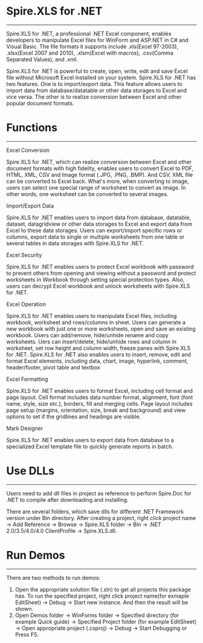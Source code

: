 Spire.XLS for .NET
================
________________________________________________________________________________________________________________________

Spire.XLS for .NET, a professional .NET Excel component, enables developers to manipulate Excel files for WinForm and ASP.NET in C# and Visual Basic. The file formats it supports include .xls(Excel 97-2003), .xlsx(Excel 2007 and 2010), .xlsm(Excel with macros), .csv(Comma Separated Values), and .xml. 

Spire.XLS for .NET is powerful to create, open, write, edit and save Excel file without Microsoft Excel installed on your system. Spire.XLS for .NET has two features. One is to import/export data. This feature allows users to import data from database/datatable or other data storages to Excel and vice versa. The other is to realize conversion between Excel and other popular document formats.

Functions
==========
________________________________________________________________________________________________________________________

Excel Conversion

Spire.XLS for .NET, which can realize conversion between Excel and other document formats with high fidelity, enables users to convert Excel to PDF, HTML, XML, CSV and Image format (.JPG, .PNG, .BMP). And CSV, XML file can be converted to Excel back. What's more, when converting to image, users can select one special range of worksheet to convert as image. In other words, one worksheet can be converted to several images.

Import/Export Data

Spire.XLS for .NET enables users to import data from database, datatable, dataset, datagridview or other data storages to Excel and export data from Excel to these data storages. Users can export/import specific rows or columns, export data to single or multiple worksheets from one table or several tables in data storages with Spire.XLS for .NET.

Excel Security

Spire.XLS for .NET enables users to protect Excel workbook with password to prevent others from opening and viewing without a password and protect worksheets in Workbook through setting special protection types. Also, users can decrypt Excel workbook and unlock worksheets with Spire.XLS for .NET.

Excel Operation

Spire.XLS for .NET enables users to manipulate Excel files, including workbook, worksheet and rows/columns in sheet. Users can generate a new workbook with just one or more worksheets, open and save an existing workbook. Users can add/remove, hide/unhide rename and copy worksheets. Uers can insert/delete, hide/unhide rows and column in worksheet, set row height and column width, freeze panes with Spire.XLS for .NET. Spire.XLS for .NET also enables users to insert, remove, edit and format Excel elements, including data, chart, image, hyperlink, comment, header/footer, pivot table and textbox

Excel Formatting

Spire.XLS for .NET enables users to format Excel, including cell format and page layout. Cell format includes data number format, alignment, font (font name, style, size etc.), borders, fill and merging cells. Page layout includes page setup (margins, orientation, size, break and background) and view options to set if the gridlines and headings are visible.

Mark Designer

Spire.XLS for .NET enables users to export data from database to a specialized Excel template file to quickly generate reports in batch. 


Use DLLs
================
________________________________________________________________________________________________________________________

Users need to add dll files in project as reference to perform Spire.Doc for .NET to compile after downloading and installing.

There are several folders, which save dlls for different .NET Framework version under Bin directory. After creating a project, right click project name → Add Reference → Browse → Spire.XLS folder → Bin → .NET 2.0/3.5/4.0/4.0 ClientProfile → Spire.XLS.dll.

Run Demos
==============
________________________________________________________________________________________________________________________

There are two methods to run demos:

1. Open the appropriate solution file (.sln) to get all projects this package has. To run the specified project, right click project name(for exmaple EditSheet) → Debug → Start new instance. And then the result will be shown.
2. Open Demos folder → WinForms folder → Specified directory (for example Quick guide) → Specified Project folder (for example EditSheet) → Open appropriate project (.csproj) → Debug → Start Debugging or Press F5. 
